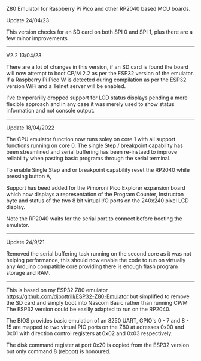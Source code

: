 Z80 Emulator for Raspberry Pi Pico and other RP2040 based MCU boards.

Update 24/04/23

This version checks for an SD card on both SPI 0 and SPI 1, plus there are a few minor improvements.

*************************


V2.2 13/04/23

There are a lot of changes in this version, if an SD card is found the board will now attempt to boot CP/M 2.2 as per the ESP32 version of the emulator.
If a Raspberry Pi Pico W is detected during compilation as per the ESP32 version WiFi and a Telnet server will be enabled.

I've temporarilly dropped support for LCD status displays pending a more flexible approach and in any case it was merely used to show status information and not console output.


*************************

Update 18/04/2022

The CPU emulator function now runs soley on core 1 with all support functions running on core 0. The single Step / breakpoint capability has been streamlined and serial buffering has been re-instaed to improve reliability when pasting basic programs through the serial terminal.

To enable Single Step and or breakpoint capability reset the RP2040 while pressing button A,

Support has beed added for the Pimoroni Pico Explorer expansion board which now displays a representation of the Program Counter, Instructon byte and status of the two 8 bit virtual I/O ports on the 240x240 pixel LCD display.

Note the RP2040 waits for the serial port to connect before booting the emulator.

*************************

Update 24/9/21

Removed the serial buffering task running on the second core as it was not helping performance, this should now enable the code to run on virtually any Arduino compatible core providing there is enough flash program storage and RAM. 

*************************

This is based on my ESP32 Z80 emulator https://github.com/djbottrill/ESP32-Z80-Emulator but simplified to remove the SD card and simply boot into Nascom Basic rather than running CP/M
The ESP32 version could be easilly adapted to run on the RP2040.

The BIOS provides basic emulation of an 8250 UART, GPIO's 0 - 7 and 8 - 15 are mapped to two virtual PIO ports on the Z80 at adresses 0x00 and 0x01 with direction 
control registers at 0x02 and 0x03 respectively. 

The disk command register at port 0x20 is copied from the ESP32 version but only command 8 (reboot) is honoured.

